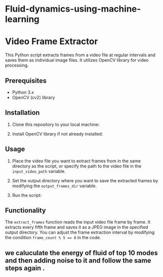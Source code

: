 # Fluid-dynamics-using-machine-learning
# Video Frame Extractor

This Python script extracts frames from a video file at regular intervals and saves them as individual image files. It utilizes OpenCV library for video processing.

## Prerequisites

- Python 3.x
- OpenCV (cv2) library

## Installation

1. Clone this repository to your local machine:


2. Install OpenCV library if not already installed:


## Usage

1. Place the video file you want to extract frames from in the same directory as the script, or specify the path to the video file in the `input_video_path` variable.

2. Set the output directory where you want to save the extracted frames by modifying the `output_frames_dir` variable.

3. Run the script:


## Functionality

The `extract_frames` function reads the input video file frame by frame. It extracts every fifth frame and saves it as a JPEG image in the specified output directory. You can adjust the frame extraction interval by modifying the condition `frame_count % 5 == 0` in the code.

##  we caluculate the energy  of fluid of top 10 modes and then adding noise to it and follow the same steps again .
